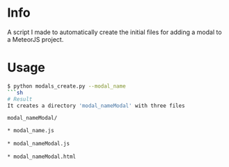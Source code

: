 # Info
A script I made to automatically create the initial files for adding a modal to a MeteorJS project.

# Usage
```sh
$ python modals_create.py --modal_name
```sh
# Result
It creates a directory 'modal_nameModal' with three files

modal_nameModal/

* modal_name.js
  
* modal_nameModal.js
  
* modal_nameModal.html
